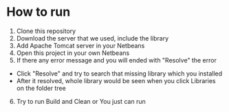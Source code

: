 # How to run
1. Clone this repository
2. Download the server that we used, include the library
3. Add Apache Tomcat server in your Netbeans
4. Open this project in your own Netbeans
5. If there any error message and you will ended with "Resolve" the error
+ Click "Resolve" and try to search that missing library which you installed
+ After it resolved, whole library would be seen when you click Libraries on the folder tree
6. Try to run Build and Clean or You just can run
